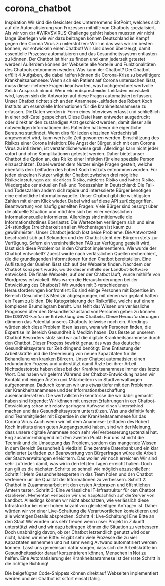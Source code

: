 # corona_chatbot
Inspiration Wir sind die Gesichter des Unternehmens BotPoint, welches sich auf die Automatisierung von Prozessen mithilfe von Chatbots spezialisiert. Als wir von der #WIRVSVIRUS-Challenge gehört haben mussten wir nicht lange überlegen wie wir dazu beitragen können Deutschland im Kampf gegen den Corona Virus zu unterstützen: Wir tun das was wir am besten können, wir entwickeln einen Chatbot! Wir sind davon überzeugt, damit essentielle Prozesse automatisieren und das Gesundheitssystem entlasten zu können.  Der Chatbot ist hier zu finden und kann jederzeit getestet werden! Außerdem können der Webseite alle Vorteile und Funktionalitäten des Chatbots entnommen werden.  Was kann der Chatbot? Der Chatbot erfüllt 4 Aufgaben, die dabei helfen können die Corona-Krise zu bewältigen:  Krankheitsanamnese: Wenn sich ein Patient auf Corona untersuchen lässt, muss dieser mehrere Fragen beantworten, was hochgerechnet wertvolle Zeit in Anspruch nimmt. Wenn ein entsprechender Leitfaden entwickelt wird, lassen sich die Antworten auf diese Fragen automatisiert erfassen. Unser Chatbot richtet sich an den Anamnese-Leitfaden des Robert Koch Instituts um essenzielle Informationen für die Krankheitsanamnese zu erfassen. Die Daten werden in Form eines Interviews erfasst und schließlich in einer pdf-Datei gespeichert. Diese Datei kann entweder ausgedruckt oder direkt an den zuständigen Arzt geschickt werden, damit dieser alle notwendigen Informationen des Patienten hat bevor die eigentliche Beratung stattfindet. Wenn dies für jeden einzelnen Verdachtsfall angewendet wird, kann wertvolle Zeit gewonnen werden.  Einschätzung des Risikos einer Corona Infektion: Die Angst der Bürger, sich mit dem Corona Virus zu infizieren, ist verständlicherweise groß. Allerdings kann nicht jeder sofort und ohne Komplikationen getestet werden. Daher bietet unser Chatbot die Option an, das Risiko einer Infektion für eine spezielle Person einzuschätzen. Dabei werden dem Nutzer einige Fragen gestellt, welche ebenfalls dem Leitfaden des Robert Koch Instituts entnommen worden. Für jeden einzelnen Nutzer wägt der Chatbot zwischen drei mögliche Risikoeinstufungen ab: niedriges Risiko, mittleres Risiko und hohes Risiko.  Wiedergabe der aktuellen Fall- und Todeszahlen in Deutschland: Die Fall-und Todeszahlen ändern sich rapide und interessierte Bürger benötigen eine einheitliche Informationsquelle. Unser Chatbot gibt die wichtigsten Zahlen mit einem Klick wieder. Dabei wird auf diese API zurückgegriffen.  Beantwortung von häufig gestellten Fragen: Viele Bürger sind besorgt über die aktuelle Situation und möchten sich bei einer verlässlichen Informationsquelle informieren. Allerdings sind mittlerweile die Informationshotlines überlastet: Die Wartezeiten verlängern sich und eine 24-stündige Erreichbarkeit an allen Wochentagen ist kaum zu gewährleisten. Unser Chatbot jedoch löst beide Probleme: Die Antwortzeit beschränkt sich auf Sekunden und der Chatbot steht den Bürgern stets zur Verfügung. Sofern ein vereinheitlichen FAQ zur Verfügung gestellt wird, lässt sich diese Problemlos in den Chatbot implementieren.  Wie wurde der Chatbot entwickelt? Zuerst wurde nach verlässlichen Quellen recherchiert, die die grundlegenden Informationen für den Chatbot bereitstellen. Eine Auflistung der Quellen lässt sich auf der Webseite finden. Nachdem der Chatbot konzipiert wurde, wurde dieser mithilfe der Landbot-Software entwickelt. Die finale Webseite, auf der der Chatbot läuft, wurde mithilfe von Wordpress entwickelt.  Was waren die Herausforderungen bei der Entwicklung des Chatbots? Wir wurden mit 3 verschiedenen Herausforderungen konfrontiert:  Es sind einige Personen mit Expertise im Bereich Gesundheit &amp; Medizin abgesprungen, mit denen wir geplant hatten ein Team zu bilden.  Die Kategorisierung der Risikofälle, welche auf einem komplexen Baumdiagram beruht. Uns fehlt das Wissen um verlässliche Prognosen über den Gesundheitszustand von Personen geben zu können.  Die DSGVO-konforme Entwicklung des Chatbots.  Diese Herausforderungen dämmen das Potential unseres Chatbots teilweise noch ein. Allerdings würden sich diese Problem lösen lassen, wenn wir Personen finden, die Expertise im Bereich Gesundheit &amp; Medizin haben.  Das Beste an unserem Chatbot Besonders stolz sind wir auf die digitale Krankheitsanamnese durch den Chatbot. Dieser Prozess bewirkt genau das was das deutsche Gesundheitssystem zur Zeit dringend benötigt: Eine Entlastung der Arbeitskräfte und die Generierung von neuen Kapazitäten für die Behandlung von kranken Bürgern. Unser Chatbot automatisiert einen redundanten Prozess und unterstützt damit Ärzte bei ihrer Arbeit. Nichtsdestotrotz haben diese bei der Krankheitsanamnese immer das letzte Wort.  Das haben wir gelernt Während der Chatbot-Entwicklung haben wir Kontakt mit einigen Ärzten und Mitarbeitern von Stadtverwaltungen aufgenommen. Dadurch konnten wir uns etwas tiefer mit den Problemen der Krankheitsanamnese und der Informationsbeschaffung auseinandersetzen. Die wertvollsten Erkenntnisse die wir dabei gemacht haben sind folgende:  Wir können mit unseren Erfahrungen in der Chatbot-Entwicklung schon mit relativ geringem Aufwand einen Unterschied machen und das Gesundheitssystem unterstützen.  Was uns definitiv fehlt sind Teammitglieder mit Expertise in der Krankheitsanamnese für das Corona Virus. Auch wenn wir mit dem Anamnese-Leitfaden des Robert Koch Instituts einen guten Ausgangspunkt haben, sind wir der Meinung, dass unsere digitale Anamnese noch sehr viel Verbesserungspotenzial hat.  Eng zusammenhängend mit dem zweiten Punkt: Für uns ist nicht die Technik und die Umsetzung das Problem, sondern das mangelnde Wissen in dem Bereich Gesundheit &amp; Medizin!  Eine zentrale Datenbank und ein klar definierter Leitfaden zur Beantwortung von Bürgerfragen würde die Arbeit der Stadtverwaltungen erleichtern.  Das wollen wir noch erreichen Wir sind sehr zufrieden damit, was wir in den letzten Tagen erreicht haben. Doch nun gilt es die nächsten Schritte so schnell wie möglich abzuschließen:  Schritt 1: Mehr Gesundheitsexperten in das Team holen und den Chatbot verfeinern um die Qualität der Informationen zu verbessern.  Schritt 2: Chatbot in Zusammenarbeit mit den ersten Arztpraxen und öffentlichen Ämtern testen.  Schritt 3: Eine verlässliche IT-Infrastruktur für den Chatbot etablieren. Momentan verlassen wir uns hauptsächlich auf die Server von Landbot. Allerdings können wir nicht abschätzen, wie verlässlich diese Infrastruktur bei einer hohen Anzahl von gleichzeitigen Anfragen ist. Daher würden wir vor einer Live-Schaltung die Verantwortlichen kontaktieren und alle wichtigen Details absprechen.  Schritt 4: Live-Schaltung!  Eine Bitte an den Staat Wir würden uns sehr freuen wenn unser Projekt in Zukunft unterstützt wird und wir dazu beitragen können die Situation zu verbessern. Doch unabhängig davon, ob der Chatbot letztendlich genutzt wird oder nicht, haben wir eine Bitte: Es gibt sehr viele Prozesse die zu viel Kapazitäten einnehmen und mit sehr wenig Aufwand automatisiert werden können. Lasst uns gemeinsam dafür sorgen, dass sich die Arbeitskräfte im Gesundheitssektor darauf konzentrieren können, Menschen in Not zu helfen. Eine Automatisierung der Krankheitsanamnese ist der erste Schritt in die richtige Richtung!


Die beigefügten Code-Snippets können direkt auf Webseiten implementiert werden und der Chatbot ist sofort einsatzfähig.
